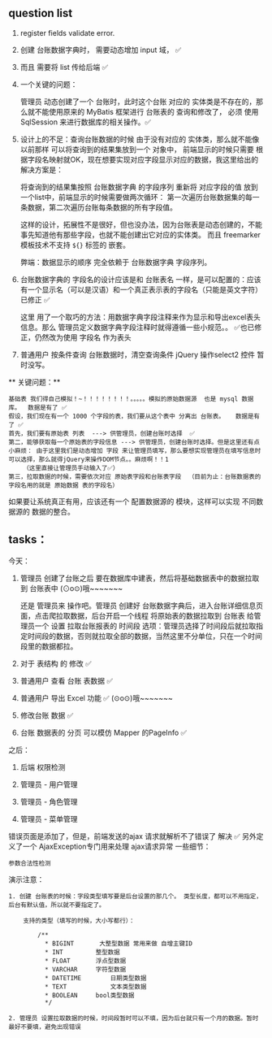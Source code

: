 ## question list

1. register fields validate error.

1. 创建 台账数据字典时， 需要动态增加 input 域， ✅
1. 而且 需要将 list 传给后端 ✅

1. 一个关键的问题：
    
    管理员 动态创建了一个 台账时，此时这个台账 对应的 实体类是不存在的，那么就不能使用原来的 MyBatis 框架进行 台账表的 查询和修改了，
    必须 使用 SqlSession 来进行数据库的相关操作。✅
    
1. 设计上的不足：查询台账数据的时候 由于没有对应的 实体类，那么就不能像 以前那样 可以将查询到的结果集放到一个 对象中，
前端显示的时候只需要 根据字段名映射就OK，现在想要实现对应字段显示对应的数据，我这里给出的解决方案是：
    
    将查询到的结果集按照 台账数据字典 的字段序列 重新将 对应字段的值 放到一个list中，前端显示的时候需要做两次循环：
    第一次遍历台账数据集的每一条数据，第二次遍历台账每条数据的所有字段值。
    
    这样的设计，拓展性不是很好，但也没办法，因为台账表是动态创建的，不能事先知道他有那些字段，也就不能创建出它对应的实体类。
    而且 freemarker 模板技术不支持 `${}` 标签的 嵌套。
    
    弊端：数据显示的顺序 完全依赖于 台账数据字典 字段序列。
    
1. 台账数据字典的 字段名的设计应该是和 台账表名 一样，是可以配置的：应该有一个显示名（可以是汉语）和一个真正表示表的字段名（只能是英文字符） 已修正 ✅ 

    这里 用了一个取巧的方法：用数据字典字段注释来作为显示和导出excel表头信息。那么 管理员定义数据字典字段注释时就得遵循一些小规范。。      ✅也已修正，仍然改为使用 字段名 作为表头
 
1. 普通用户 按条件查询 台账数据时，清空查询条件 jQuery 操作select2 控件 暂时没写。

** 关键问题：**

    基础表 我们得自己模拟！~！！！！！！！！。。。。。模拟的原始数据源  也是 mysql 数据库。  数据是有了 ✅
    假设，我们现在有一个 1000 个字段的表，我们要从这个表中 分离出 台账表。   数据是有了 ✅
    首先，我们要有原始表 列表  ---> 供管理员，创建台账时选择  ✅
    第二，能够获取每一个原始表的字段信息 ---> 供管理员，创建台账时选择。但是这里还有点小麻烦： 由于这里我们是动态增加 字段 来让管理员填写，那么要想实现管理员在填写信息时可以选择，那么就得jQuery来操作DOM节点。。麻烦啊！！1  
        （这里直接让管理员手动输入了✅）
    第三，拉取数据的时候，需要依次对应 原始表字段和台账表字段  （目前为止：台账数据表的字段名用的就是 原始数据 表的字段名）
    

如果要让系统真正有用，应该还有一个 配置数据源的 模块，这样可以实现 不同数据源的 数据的整合。
    
    

## tasks：

今天：

1. 管理员 创建了台账之后 要在数据库中建表，然后将基础数据表中的数据拉取到 台账表中        (⊙o⊙)哦~~~~~~~
    
    还是 管理员来 操作吧。管理员 创建好 台账数据字典后，进入台账详细信息页面，点击爬拉取数据，后台开启一个线程 将原始表的数据拉取到 台账表
    给管理员一个 设置 拉取台账报表的 时间段 选项：管理员选择了时间段后就拉取指定时间段的数据，否则就拉取全部的数据，当然这里不分单位，只在一个时间段里的数据都拉。
    
2. 对于 表结构 的 修改   ✅
3. 普通用户 查看 台账 表数据  ✅
4. 普通用户 导出 Excel 功能  ✅                                               (⊙o⊙)哦~~~~~~~
5. 修改台账 数据  ✅
6. 台账 数据表的 分页  可以模仿 Mapper 的PageInfo  ✅

之后：

1. 后端 权限检测

1. 管理员 - 用户管理
1. 管理员 - 角色管理
1. 管理员 - 菜单管理



错误页面是添加了，但是，前端发送的ajax 请求就解析不了错误了   解决 ✅  另外定义了一个 AjaxException专门用来处理 ajax请求异常
一些细节：

    参数合法性检测
    
    
    
演示注意：

    1. 创建 台账表的时候：字段类型填写要是后台设置的那几个。 类型长度，都可以不用指定，后台有默认值，所以就不要指定了。
    
        支持的类型（填写的时候，大小写都行）：
        
            /**
              * BIGINT       大整型数据 常用来做 自增主键ID
              * INT	        整型数据
              * FLOAT	    浮点型数据
              * VARCHAR	    字符型数据
              * DATETIME	    日期类型数据
              * TEXT	        文本类型数据
              * BOOLEAN	    bool类型数据
              */
    
    2. 管理员 设置拉取数据的时候，时间段暂时可以不填，因为后台就只有一个月的数据。暂时最好不要填，避免出现错误